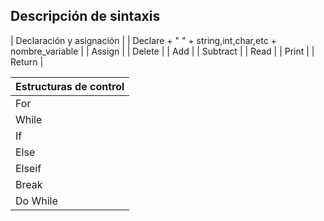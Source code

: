 ## Descripción de sintaxis

| Declaración y asignación |
| Declare +  " " + string,int,char,etc + nombre_variable |
| Assign |
| Delete |
| Add |
| Subtract |
| Read |
| Print |
| Return |

| Estructuras de control |
| --- |
| For |
| While |
| If |
| Else |
| Elseif |
| Break |
| Do While |

